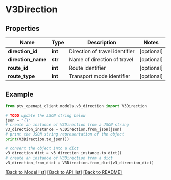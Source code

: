 # V3Direction


## Properties

Name | Type | Description | Notes
------------ | ------------- | ------------- | -------------
**direction_id** | **int** | Direction of travel identifier | [optional] 
**direction_name** | **str** | Name of direction of travel | [optional] 
**route_id** | **int** | Route identifier | [optional] 
**route_type** | **int** | Transport mode identifier | [optional] 

## Example

```python
from ptv_openapi_client.models.v3_direction import V3Direction

# TODO update the JSON string below
json = "{}"
# create an instance of V3Direction from a JSON string
v3_direction_instance = V3Direction.from_json(json)
# print the JSON string representation of the object
print(V3Direction.to_json())

# convert the object into a dict
v3_direction_dict = v3_direction_instance.to_dict()
# create an instance of V3Direction from a dict
v3_direction_from_dict = V3Direction.from_dict(v3_direction_dict)
```
[[Back to Model list]](../README.md#documentation-for-models) [[Back to API list]](../README.md#documentation-for-api-endpoints) [[Back to README]](../README.md)


